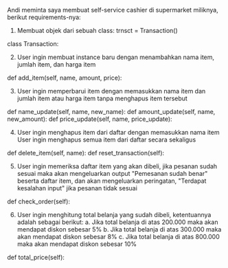 Andi meminta saya membuat self-service cashier di supermarket miliknya, berikut requirements-nya:

1. Membuat objek dari sebuah class: trnsct = Transaction()

class Transaction:

2. User ingin membuat instance baru dengan menambahkan nama item, jumlah item, dan harga item

def add_item(self, name, amount, price):

3. User ingin memperbarui item dengan memasukkan nama item dan jumlah item atau harga item tanpa menghapus item tersebut

def name_update(self, name, new_name):
def amount_update(self, name, new_amount):
def price_update(self, name, price_update):

4. User ingin menghapus item dari daftar dengan memasukkan nama item
User ingin menghapus semua item dari daftar secara sekaligus 

def delete_item(self, name):
def reset_transaction(self):

5. User ingin memeriksa daftar item yang akan dibeli, jika pesanan sudah sesuai maka akan mengeluarkan output "Pemesanan sudah benar" beserta daftar item, dan akan mengeluarkan peringatan, "Terdapat kesalahan input" jika pesanan tidak sesuai

def check_order(self):

6. User ingin menghitung total belanja yang sudah dibeli, ketentuannya adalah sebagai berikut:
a. Jika total belanja di atas 200.000 maka akan mendapat diskon sebesar 5%
b. Jika total belanja di atas 300.000 maka akan mendapat diskon sebesar 8%
c. Jika total belanja di atas 800.000 maka akan mendapat diskon sebesar 10%

def total_price(self):


```python

```
